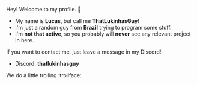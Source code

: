 Hey! Welcome to my profile. 👋

- My name is **Lucas**, but call me **ThatLukinhasGuy**!
- I'm just a random guy from **Brazil** trying to program some stuff.
- I'm **not that active**, so you probably will **never** see any relevant project in here.

If you want to contact me, just leave a message in my Discord!
- Discord: **thatlukinhasguy**

We do a little trolling :trollface:
